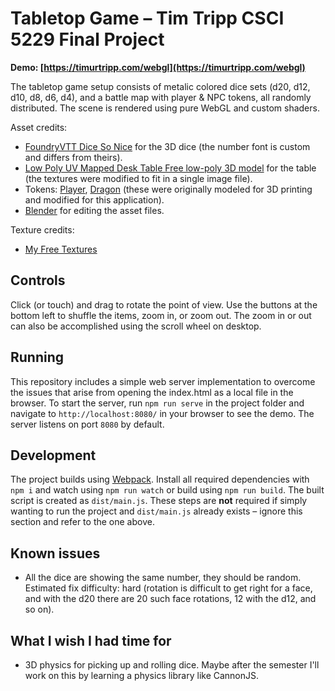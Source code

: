 # Tabletop Game – Tim Tripp CSCI 5229 Final Project

**Demo: [https://timurtripp.com/webgl](https://timurtripp.com/webgl)**

The tabletop game setup consists of metalic colored dice sets (d20, d12, d10, d8, d6, d4), and a battle map with player &amp; NPC tokens, all randomly distributed. The scene is rendered using pure WebGL and custom shaders.

Asset credits:
- [FoundryVTT Dice So Nice](https://gitlab.com/riccisi/foundryvtt-dice-so-nice) for the 3D dice (the number font is custom and differs from theirs).
- [Low Poly UV Mapped Desk Table Free low-poly 3D model](https://www.cgtrader.com/free-3d-models/furniture/furniture-set/low-poly-uv-mapped-desktable) for the table (the textures were modified to fit in a single image file).
- Tokens: [Player](https://www.thingiverse.com/thing:4573344), [Dragon](https://www.thingiverse.com/thing:4820671) (these were originally modeled for 3D printing and modified for this application).
- [Blender](https://www.blender.org) for editing the asset files.

Texture credits:
- [My Free Textures](https://www.myfreetextures.com/)

## Controls
Click (or touch) and drag to rotate the point of view. Use the buttons at the bottom left to shuffle the items, zoom in, or zoom out. The zoom in or out can also be accomplished using the scroll wheel on desktop.

## Running
This repository includes a simple web server implementation to overcome the issues that arise from opening the index.html as a local file in the browser. To start the server, run `npm run serve` in the project folder and navigate to `http://localhost:8080/` in your browser to see the demo. The server listens on port `8080` by default.

## Development
The project builds using [Webpack](https://webpack.js.org). Install all required dependencies with `npm i` and watch using `npm run watch` or build using `npm run build`. The built script is created as `dist/main.js`. These steps are **not** required if simply wanting to run the project and `dist/main.js` already exists – ignore this section and refer to the one above.

## Known issues
- All the dice are showing the same number, they should be random. Estimated fix difficulty: hard (rotation is difficult to get right for a face, and with the d20 there are 20 such face rotations, 12 with the d12, and so on).

## What I wish I had time for
- 3D physics for picking up and rolling dice. Maybe after the semester I'll work on this by learning a physics library like CannonJS.
